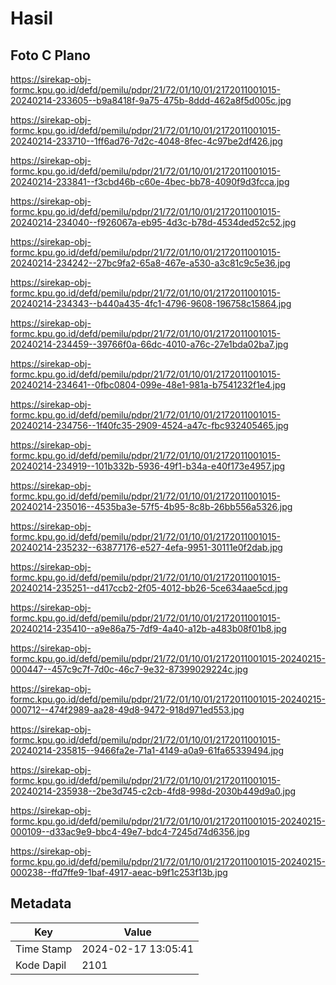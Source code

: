 # Hasil

## Foto C Plano

https://sirekap-obj-formc.kpu.go.id/defd/pemilu/pdpr/21/72/01/10/01/2172011001015-20240214-233605--b9a8418f-9a75-475b-8ddd-462a8f5d005c.jpg

https://sirekap-obj-formc.kpu.go.id/defd/pemilu/pdpr/21/72/01/10/01/2172011001015-20240214-233710--1ff6ad76-7d2c-4048-8fec-4c97be2df426.jpg

https://sirekap-obj-formc.kpu.go.id/defd/pemilu/pdpr/21/72/01/10/01/2172011001015-20240214-233841--f3cbd46b-c60e-4bec-bb78-4090f9d3fcca.jpg

https://sirekap-obj-formc.kpu.go.id/defd/pemilu/pdpr/21/72/01/10/01/2172011001015-20240214-234040--f926067a-eb95-4d3c-b78d-4534ded52c52.jpg

https://sirekap-obj-formc.kpu.go.id/defd/pemilu/pdpr/21/72/01/10/01/2172011001015-20240214-234242--27bc9fa2-65a8-467e-a530-a3c81c9c5e36.jpg

https://sirekap-obj-formc.kpu.go.id/defd/pemilu/pdpr/21/72/01/10/01/2172011001015-20240214-234343--b440a435-4fc1-4796-9608-196758c15864.jpg

https://sirekap-obj-formc.kpu.go.id/defd/pemilu/pdpr/21/72/01/10/01/2172011001015-20240214-234459--39766f0a-66dc-4010-a76c-27e1bda02ba7.jpg

https://sirekap-obj-formc.kpu.go.id/defd/pemilu/pdpr/21/72/01/10/01/2172011001015-20240214-234641--0fbc0804-099e-48e1-981a-b7541232f1e4.jpg

https://sirekap-obj-formc.kpu.go.id/defd/pemilu/pdpr/21/72/01/10/01/2172011001015-20240214-234756--1f40fc35-2909-4524-a47c-fbc932405465.jpg

https://sirekap-obj-formc.kpu.go.id/defd/pemilu/pdpr/21/72/01/10/01/2172011001015-20240214-234919--101b332b-5936-49f1-b34a-e40f173e4957.jpg

https://sirekap-obj-formc.kpu.go.id/defd/pemilu/pdpr/21/72/01/10/01/2172011001015-20240214-235016--4535ba3e-57f5-4b95-8c8b-26bb556a5326.jpg

https://sirekap-obj-formc.kpu.go.id/defd/pemilu/pdpr/21/72/01/10/01/2172011001015-20240214-235232--63877176-e527-4efa-9951-30111e0f2dab.jpg

https://sirekap-obj-formc.kpu.go.id/defd/pemilu/pdpr/21/72/01/10/01/2172011001015-20240214-235251--d417ccb2-2f05-4012-bb26-5ce634aae5cd.jpg

https://sirekap-obj-formc.kpu.go.id/defd/pemilu/pdpr/21/72/01/10/01/2172011001015-20240214-235410--a9e86a75-7df9-4a40-a12b-a483b08f01b8.jpg

https://sirekap-obj-formc.kpu.go.id/defd/pemilu/pdpr/21/72/01/10/01/2172011001015-20240215-000447--457c9c7f-7d0c-46c7-9e32-87399029224c.jpg

https://sirekap-obj-formc.kpu.go.id/defd/pemilu/pdpr/21/72/01/10/01/2172011001015-20240215-000712--474f2989-aa28-49d8-9472-918d971ed553.jpg

https://sirekap-obj-formc.kpu.go.id/defd/pemilu/pdpr/21/72/01/10/01/2172011001015-20240214-235815--9466fa2e-71a1-4149-a0a9-61fa65339494.jpg

https://sirekap-obj-formc.kpu.go.id/defd/pemilu/pdpr/21/72/01/10/01/2172011001015-20240214-235938--2be3d745-c2cb-4fd8-998d-2030b449d9a0.jpg

https://sirekap-obj-formc.kpu.go.id/defd/pemilu/pdpr/21/72/01/10/01/2172011001015-20240215-000109--d33ac9e9-bbc4-49e7-bdc4-7245d74d6356.jpg

https://sirekap-obj-formc.kpu.go.id/defd/pemilu/pdpr/21/72/01/10/01/2172011001015-20240215-000238--ffd7ffe9-1baf-4917-aeac-b9f1c253f13b.jpg


## Metadata

| Key        | Value               |
| ---------- | ------------------- |
| Time Stamp | 2024-02-17 13:05:41 |
| Kode Dapil | 2101                |



